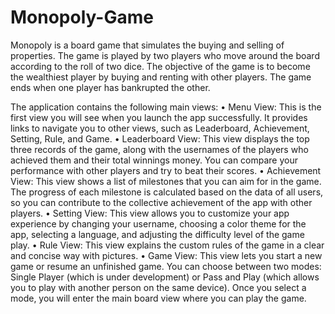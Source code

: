 # Monopoly-Game
Monopoly is a board game that simulates the buying and selling of properties. 
The game is played by two players who move around the board according to the roll of two dice. 
The objective of the game is to become the wealthiest player by buying and renting with other players. 
The game ends when one player has bankrupted the other.

The application contains the following main views:
  •	Menu View: This is the first view you will see when you launch the app successfully. It provides links to navigate you to other views, such as Leaderboard, Achievement, Setting, Rule, and Game.
  •	Leaderboard View: This view displays the top three records of the game, along with the usernames of the players who achieved them and their total winnings money. You can compare your performance with other players and try to beat their scores.
  •	Achievement View: This view shows a list of milestones that you can aim for in the game. The progress of each milestone is calculated based on the data of all users, so you can contribute to the collective achievement of the app with other players.
  •	Setting View: This view allows you to customize your app experience by changing your username, choosing a color theme for the app, selecting a language, and adjusting the difficulty level of the game play.
  •	Rule View: This view explains the custom rules of the game in a clear and concise way with pictures.
  •	Game View: This view lets you start a new game or resume an unfinished game. You can choose between two modes: Single Player (which is under development) or Pass and Play (which allows you to play with another person on the same device). Once you select a mode, you will enter the main board view where you can play the game.

